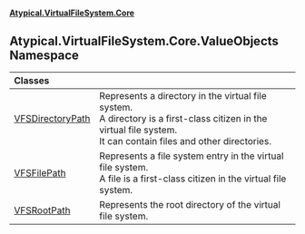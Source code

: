 #### [Atypical.VirtualFileSystem.Core](Atypical.VirtualFileSystem.Core.md 'Atypical.VirtualFileSystem.Core')

## Atypical.VirtualFileSystem.Core.ValueObjects Namespace

| Classes | |
| :--- | :--- |
| [VFSDirectoryPath](Atypical.VirtualFileSystem.Core.ValueObjects.VFSDirectoryPath.md 'Atypical.VirtualFileSystem.Core.ValueObjects.VFSDirectoryPath') | Represents a directory in the virtual file system.<br/>A directory is a first-class citizen in the virtual file system.<br/>It can contain files and other directories. |
| [VFSFilePath](Atypical.VirtualFileSystem.Core.ValueObjects.VFSFilePath.md 'Atypical.VirtualFileSystem.Core.ValueObjects.VFSFilePath') | Represents a file system entry in the virtual file system.<br/>A file is a first-class citizen in the virtual file system. |
| [VFSRootPath](Atypical.VirtualFileSystem.Core.ValueObjects.VFSRootPath.md 'Atypical.VirtualFileSystem.Core.ValueObjects.VFSRootPath') | Represents the root directory of the virtual file system. |
